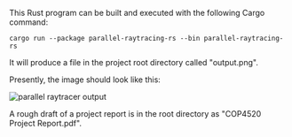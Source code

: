 This Rust program can be built and executed with the following Cargo command:

```cargo run --package parallel-raytracing-rs --bin parallel-raytracing-rs```

It will produce a file in the project root directory called "output.png".

Presently, the image should look like this:

![parallel raytracer output](https://i.imgur.com/aCFNVJ0.png)

A rough draft of a project report is in the root directory as "COP4520 Project Report.pdf".